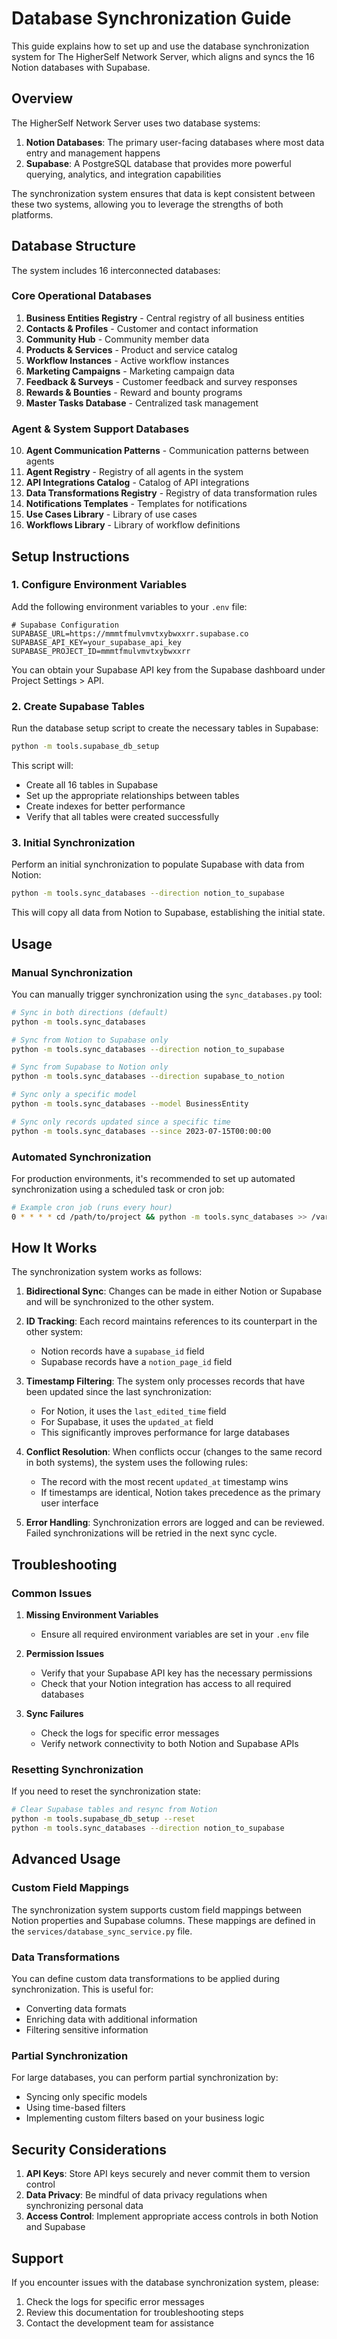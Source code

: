 # Database Synchronization Guide

This guide explains how to set up and use the database synchronization system for The HigherSelf Network Server, which aligns and syncs the 16 Notion databases with Supabase.

## Overview

The HigherSelf Network Server uses two database systems:

1. **Notion Databases**: The primary user-facing databases where most data entry and management happens
2. **Supabase**: A PostgreSQL database that provides more powerful querying, analytics, and integration capabilities

The synchronization system ensures that data is kept consistent between these two systems, allowing you to leverage the strengths of both platforms.

## Database Structure

The system includes 16 interconnected databases:

### Core Operational Databases

1. **Business Entities Registry** - Central registry of all business entities
2. **Contacts & Profiles** - Customer and contact information
3. **Community Hub** - Community member data
4. **Products & Services** - Product and service catalog
5. **Workflow Instances** - Active workflow instances
6. **Marketing Campaigns** - Marketing campaign data
7. **Feedback & Surveys** - Customer feedback and survey responses
8. **Rewards & Bounties** - Reward and bounty programs
9. **Master Tasks Database** - Centralized task management

### Agent & System Support Databases

10. **Agent Communication Patterns** - Communication patterns between agents
11. **Agent Registry** - Registry of all agents in the system
12. **API Integrations Catalog** - Catalog of API integrations
13. **Data Transformations Registry** - Registry of data transformation rules
14. **Notifications Templates** - Templates for notifications
15. **Use Cases Library** - Library of use cases
16. **Workflows Library** - Library of workflow definitions

## Setup Instructions

### 1. Configure Environment Variables

Add the following environment variables to your `.env` file:

```
# Supabase Configuration
SUPABASE_URL=https://mmmtfmulvmvtxybwxxrr.supabase.co
SUPABASE_API_KEY=your_supabase_api_key
SUPABASE_PROJECT_ID=mmmtfmulvmvtxybwxxrr
```

You can obtain your Supabase API key from the Supabase dashboard under Project Settings > API.

### 2. Create Supabase Tables

Run the database setup script to create the necessary tables in Supabase:

```bash
python -m tools.supabase_db_setup
```

This script will:
- Create all 16 tables in Supabase
- Set up the appropriate relationships between tables
- Create indexes for better performance
- Verify that all tables were created successfully

### 3. Initial Synchronization

Perform an initial synchronization to populate Supabase with data from Notion:

```bash
python -m tools.sync_databases --direction notion_to_supabase
```

This will copy all data from Notion to Supabase, establishing the initial state.

## Usage

### Manual Synchronization

You can manually trigger synchronization using the `sync_databases.py` tool:

```bash
# Sync in both directions (default)
python -m tools.sync_databases

# Sync from Notion to Supabase only
python -m tools.sync_databases --direction notion_to_supabase

# Sync from Supabase to Notion only
python -m tools.sync_databases --direction supabase_to_notion

# Sync only a specific model
python -m tools.sync_databases --model BusinessEntity

# Sync only records updated since a specific time
python -m tools.sync_databases --since 2023-07-15T00:00:00
```

### Automated Synchronization

For production environments, it's recommended to set up automated synchronization using a scheduled task or cron job:

```bash
# Example cron job (runs every hour)
0 * * * * cd /path/to/project && python -m tools.sync_databases >> /var/log/sync.log 2>&1
```

## How It Works

The synchronization system works as follows:

1. **Bidirectional Sync**: Changes can be made in either Notion or Supabase and will be synchronized to the other system.

2. **ID Tracking**: Each record maintains references to its counterpart in the other system:
   - Notion records have a `supabase_id` field
   - Supabase records have a `notion_page_id` field

3. **Timestamp Filtering**: The system only processes records that have been updated since the last synchronization:
   - For Notion, it uses the `last_edited_time` field
   - For Supabase, it uses the `updated_at` field
   - This significantly improves performance for large databases

4. **Conflict Resolution**: When conflicts occur (changes to the same record in both systems), the system uses the following rules:
   - The record with the most recent `updated_at` timestamp wins
   - If timestamps are identical, Notion takes precedence as the primary user interface

5. **Error Handling**: Synchronization errors are logged and can be reviewed. Failed synchronizations will be retried in the next sync cycle.

## Troubleshooting

### Common Issues

1. **Missing Environment Variables**
   - Ensure all required environment variables are set in your `.env` file

2. **Permission Issues**
   - Verify that your Supabase API key has the necessary permissions
   - Check that your Notion integration has access to all required databases

3. **Sync Failures**
   - Check the logs for specific error messages
   - Verify network connectivity to both Notion and Supabase APIs

### Resetting Synchronization

If you need to reset the synchronization state:

```bash
# Clear Supabase tables and resync from Notion
python -m tools.supabase_db_setup --reset
python -m tools.sync_databases --direction notion_to_supabase
```

## Advanced Usage

### Custom Field Mappings

The synchronization system supports custom field mappings between Notion properties and Supabase columns. These mappings are defined in the `services/database_sync_service.py` file.

### Data Transformations

You can define custom data transformations to be applied during synchronization. This is useful for:
- Converting data formats
- Enriching data with additional information
- Filtering sensitive information

### Partial Synchronization

For large databases, you can perform partial synchronization by:
- Syncing only specific models
- Using time-based filters
- Implementing custom filters based on your business logic

## Security Considerations

1. **API Keys**: Store API keys securely and never commit them to version control
2. **Data Privacy**: Be mindful of data privacy regulations when synchronizing personal data
3. **Access Control**: Implement appropriate access controls in both Notion and Supabase

## Support

If you encounter issues with the database synchronization system, please:
1. Check the logs for specific error messages
2. Review this documentation for troubleshooting steps
3. Contact the development team for assistance
